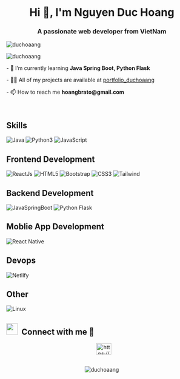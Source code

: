 <h1 align="center">Hi 👋, I'm Nguyen Duc Hoang</h1>
<h3 align="center">A passionate web developer from VietNam</h3>



<p align="left"> 
  <img src="https://komarev.com/ghpvc/?username=duchoaang&label=Profile%20views&color=0e75b6&style=flat" alt="duchoaang" />
</p>

<p>
  <img align="left" src="https://github-readme-stats.vercel.app/api/top-langs?username=duchoaang&show_icons=true&locale=en&layout=compact" alt="duchoaang" />
</p>

<br/>

<p>- 🌱 I’m currently learning <strong>Java Spring Boot, Python Flask</strong></p>
<p>- 👨‍💻 All of my projects are available at <a href="https://portfolio-ndh.netlify.app/">portfolio_duchoaang</a></p>
<p>- 📫 How to reach me <strong>hoangbrato@gmail.com</strong></p>



<p align="left">

</p>



<br/>

<h2 align="left" target="blank">Skills</h2>

![Java](https://img.shields.io/badge/Java-ED8B00?style=for-the-badge&logo=java&logoColor=white)
![Python3](https://img.shields.io/badge/Python-3776AB?style=for-the-badge&logo=python&logoColor=white)
![JavaScript](https://img.shields.io/badge/javascript-%23323330.svg?style=for-the-badge&logo=javascript&logoColor=%23F7DF1E)


<h2 align="left" target="blank">Frontend Development</h2>

![ReactJs](https://img.shields.io/badge/react-%2320232a.svg?style=for-the-badge&logo=react&logoColor=%2361DAFB)
![HTML5](https://img.shields.io/badge/html5-%23E34F26.svg?style=for-the-badge&logo=html5&logoColor=white)
![Bootstrap](https://img.shields.io/badge/Bootstrap-6633CC?style=for-the-badge&logo=bootstrap&logoColor=white)
![CSS3](https://img.shields.io/badge/css3-%231572B6.svg?style=for-the-badge&logo=css3&logoColor=white)
![Tailwind](https://img.shields.io/badge/tailwind-white?style=for-the-badge&logo=tailwindcss&logoColor=%252361DAFB)



<h2 align="left" target="blank">Backend Development</h2>

![JavaSpringBoot](https://img.shields.io/badge/Java_Spring_Boot-green?style=for-the-badge&logo=springboot&logoColor=white)
![Python Flask](https://img.shields.io/badge/Python_Flask-336699?style=for-the-badge&logo=flask&logoColor=%252361DAFB)

<h2 align="left" target="blank">Moblie App Development</h2>

![React Native](https://img.shields.io/badge/React%20Native-grey?style=for-the-badge&logo=react&logoColor=%252361DAFB)



<h2 align="left" target="blank">Devops</h2>

![Netlify](https://img.shields.io/badge/netlify-6666FF?style=for-the-badge&logo=netlify)

<h2 align="left" target="blank">Other</h2>

![Linux](https://img.shields.io/badge/Linux-CC9966?style=for-the-badge&logo=Linux&logoColor=black)

<h2> <img src="https://media.giphy.com/media/iY8CRBdQXODJSCERIr/giphy.gif" width="30" height="30" style="margin-right: 10px;">Connect with me 🤝 </h2>

 <div align="center"  class="icons-social" style="margin-left: 10px;">
    <a href="https://fb.com/https://www.facebook.com/d8.ndh/" target="blank"><img align="center" src="https://raw.githubusercontent.com/rahuldkjain/github-profile-readme-generator/master/src/images/icons/Social/facebook.svg" alt="https://www.facebook.com/d8.ndh/" height="30" width="40" /></a>

  </div>

  <br/>

<p align="center"><img align="center" src="https://github-readme-streak-stats.herokuapp.com/?user=duchoaang&" alt="duchoaang" /></p>
  
